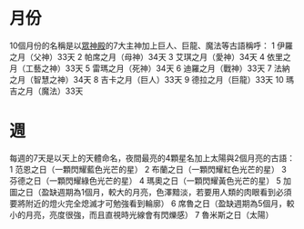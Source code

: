 <!-- TITLE: 曆法 -->
<!-- SUBTITLE: 迪亞納德雷王國所用的曆法（實際上是由魔法帝國芬迪馬利傳來，被王國的人冠上了自己的主神之名使用） -->

# 月份
10個月份的名稱是以[眾神殿](/組織/眾神殿)的7大主神加上巨人、巨龍、魔法等古語稱呼：
1 伊羅之月（父神）33天
2 帕席之月（母神）34天
3 艾琪之月（愛神）34天
4 依里之月（工藝之神）33天
5 雷瑪之月（死神）34天
6 迪羅之月（戰神）33天
7 法納之月（智慧之神）34天
8 吉卡之月（巨人）33天
9 德拉之月（巨龍）33天
10 瑪吉之月（魔法）33天

# 週
每週的7天是以天上的天體命名，夜間最亮的4顆星名加上太陽與2個月亮的古語：
1 范恩之日（一顆閃耀藍色光芒的星）
2 布蘭之日（一顆閃耀紅色光芒的星）
3 芬德之日（一顆閃耀綠色光芒的星）
4 瑪奧之日（一顆閃耀黃色光芒的星）
5 加圖之日（盈缺週期為1個月，較大的月亮，色澤黯淡，若要用人類的肉眼看到必須要將附近的燈火完全熄滅才可勉強看到輪廓）
6 席魯之日（盈缺週期為5個月，較小的月亮，亮度很強，而且直視時光線會有閃爍感）
7 魯米斯之日（太陽）